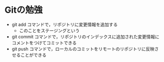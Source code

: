 # Gitの勉強
- git add コマンドで，リポジトリに変更情報を追加する
	- このことをステージングという
- git commit コマンドで，リポジトリのインデックスに追加された変更情報にコメントをつけてコミットできる
- git push コマンドで，ローカルのコミットをリモートのリポジトリに反映させることができる
